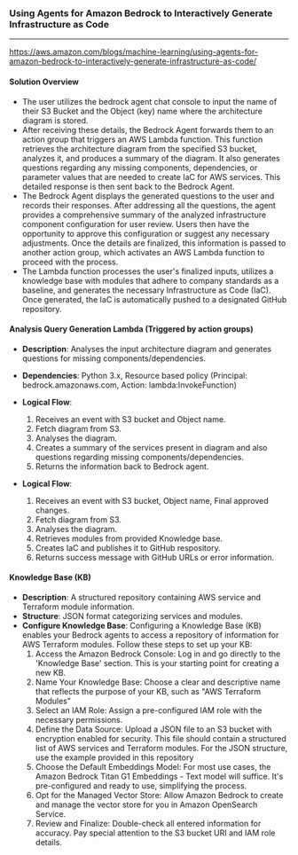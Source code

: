 ### Using Agents for Amazon Bedrock to Interactively Generate Infrastructure as Code

---
https://aws.amazon.com/blogs/machine-learning/using-agents-for-amazon-bedrock-to-interactively-generate-infrastructure-as-code/

#### Solution Overview
- The user utilizes the bedrock agent chat console to input the name of their S3 Bucket and the Object (key) name where the architecture diagram is stored.  
- After receiving these details, the Bedrock Agent forwards them to an action group that triggers an AWS Lambda function. This function retrieves the architecture diagram from the specified S3 bucket, analyzes it, and produces a summary of the diagram. It also generates questions regarding any missing components, dependencies, or parameter values that are needed to create IaC for AWS services. This detailed response is then sent back to the Bedrock Agent.
- The Bedrock Agent displays the generated questions to the user and records their responses. After addressing all the questions, the agent provides a comprehensive summary of the analyzed infrastructure component configuration for user review. Users then have the opportunity to approve this configuration or suggest any necessary adjustments. Once the details are finalized, this information is passed to another action group, which activates an AWS Lambda function to proceed with the process.
- The Lambda function processes the user's finalized inputs, utilizes a knowledge base with modules that adhere to company standards as a baseline, and generates the necessary Infrastructure as Code (IaC). Once generated, the IaC is automatically pushed to a designated GitHub repository.

#### Analysis Query Generation Lambda (Triggered by action groups)
- **Description**: Analyses the input architecture diagram and generates questions for missing components/dependencies.
- **Dependencies**: Python 3.x, Resource based policy (Principal: bedrock.amazonaws.com, Action: lambda:InvokeFunction)
- **Logical Flow**:
  1. Receives an event with S3 bucket and Object name.
  2. Fetch diagram from S3.
  3. Analyses the diagram.
  4. Creates a summary of the services present in diagram and also questions regarding missing components/dependencies.
  5. Returns the information back to Bedrock agent.
 
- **Logical Flow**:
  1. Receives an event with S3 bucket, Object name, Final approved changes.
  2. Fetch diagram from S3.
  3. Analyses the diagram.
  4. Retrieves modules from provided Knowledge base.
  5. Creates IaC and publishes it to GitHub respository.
  6. Returns success message with GitHub URLs or error information.

#### Knowledge Base (KB)
- **Description**: A structured repository containing AWS service and Terraform module information.
- **Structure**: JSON format categorizing services and modules.
- **Configure Knowledge Base**: Configuring a Knowledge Base (KB) enables your Bedrock agents to access a repository of information for AWS Terraform modules. Follow these steps to set up your KB:
  1. Access the Amazon Bedrock Console: Log in and go directly to the 'Knowledge Base' section. This is your starting point for creating a new KB.
  2. Name Your Knowledge Base: Choose a clear and descriptive name that reflects the purpose of your KB, such as "AWS Terraform Modules"
  3. Select an IAM Role: Assign a pre-configured IAM role with the necessary permissions. 
  4. Define the Data Source: Upload a JSON file to an S3 bucket with encryption enabled for security. This file should contain a structured list of AWS services and Terraform modules. For the JSON structure, use the example provided in this repository
  5. Choose the Default Embeddings Model: For most use cases, the Amazon Bedrock Titan G1 Embeddings - Text model will suffice. It's pre-configured and ready to use, simplifying the process.
  6. Opt for the Managed Vector Store: Allow Amazon Bedrock to create and manage the vector store for you in Amazon OpenSearch Service.
  7. Review and Finalize: Double-check all entered information for accuracy. Pay special attention to the S3 bucket URI and IAM role details.


